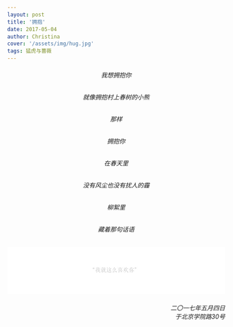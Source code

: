 ```yaml
---
layout: post
title: '拥抱' 
date: 2017-05-04
author: Christina
cover: '/assets/img/hug.jpg'
tags: 猛虎与蔷薇
---
```


<h6 style="text-align:center">

我想拥抱你 <br><br>
    
就像拥抱村上春树的小熊 <br><br>

那样 <br><br>

拥抱你 <br><br>

在春天里 <br><br>

没有风尘也没有扰人的霾 <br><br>

柳絮里 <br><br>

藏着那句话语</h6>


![](/assets/img/143.jpg)

<h6 style="text-align:right">二〇一七年五月四日<br>
于北京学院路30号</h6>